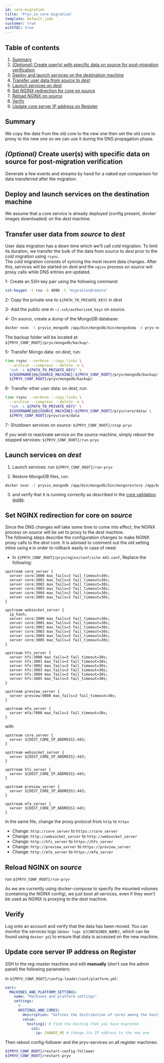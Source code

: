 ```yaml
---
id: core-migration
title: 'Pryv.io core migration'
template: default.jade
customer: true
withTOC: true
---
```


## Table of contents

1. [Summary](#summary)
2. [*(Optional)* Create user(s) with specific data on source for post-migration verification](#-optional-create-user-s-with-specific-data-on-source-for-post-migration-verification)
3. [Deploy and launch services on the destination machine](#deploy-and-launch-services-on-the-destination-machine)
4. [Transfer user data from *source* to *dest*](#transfer-user-data-from-source-to-dest-)
5. [Launch services on *dest*](#launch-services-on-dest-)
6. [Set NGINX redirection for core on *source*](#set-nginx-redirection-for-core-on-source-)
7. [Reload NGINX on *source*](#reload-nginx-on-source-)
8. [Verify](#verify)
9. [Update core server IP address on Register](#update-core-server-ip-address-on-register)

## Summary

We copy the data from the old core to the new one then set the old core to proxy to the new one so we can use it during the DNS propagation phase.

## *(Optional)* Create user(s) with specific data on source for post-migration verification

Generate a few events and streams by hand for a naked eye comparison for data transferred after the migration.  

## Deploy and launch services on the destination machine

We assume that a core service is already deployed (config present, docker images downloaded) on the *dest* machine.  

## Transfer user data from *source* to *dest*

User data migration has a down time which we'll call *cold* migration. To limit its duration, we transfer the bulk of the data from *source* to *dest* prior to the *cold* migration using `rsync`.  
The *cold* migration consists of syncing the most recent data changes. After this, services will be started on *dest* and the `nginx` process on *source* will proxy calls while DNS entries are updated.

1- Create an SSH key pair using the following command: 

```bash
ssh-keygen -t rsa -b 4096 -C "migration@remote"
```

2- Copy the private one to `${PATH_TO_PRIVATE_KEY}` in *dest*

3- Add the public one in `~/.ssh/authorized_keys` on *source*.

4- On *source*, create a dump of the MongoDB database:

```bash
docker exec -t pryvio_mongodb /app/bin/mongodb/bin/mongodump -d pryv-node -o /app/backup/
```

The backup folder will be located at: `${PRYV_CONF_ROOT}/pryv/mongodb/backup/`.

5- Transfer Mongo data: on *dest*, run: 

```bash
time rsync --verbose --copy-links \
  --archive --compress --delete -e \
  "ssh -i ${PATH_TO_PRIVATE_KEY}" \
  ${USERNAME}@${SOURCE_MACHINE}:${PRYV_CONF_ROOT}/pryv/mongodb/backup/ \
  ${PRYV_CONF_ROOT}/pryv/mongodb/backup/
```

6- Transfer other user data: on *dest*, run:  

```bash
time rsync --verbose --copy-links \
  --archive --compress --delete -e \
  "ssh -i ${PATH_TO_PRIVATE_KEY}" \
  ${USERNAME}@${SOURCE_MACHINE}:${PRYV_CONF_ROOT}/pryv/core/data/ \
  ${PRYV_CONF_ROOT}/pryv/core/data
```

7- Shutdown services on *source*: `${PRYV_CONF_ROOT}/stop-pryv`

If you wish to reactivate service on the *source* machine, simply reboot the stopped services: `${PRYV_CONF_ROOT}/run-pryv` 

## Launch services on *dest*

1. Launch services: run `${PRYV_CONF_ROOT}/run-pryv`

2. Restore MongoDB files, run:

```bash
docker exec -t pryvio_mongodb /app/bin/mongodb/bin/mongorestore /app/backup/
```

3. and verify that it is running correctly as described in the [core validation guide](/customer-resources/platform-validation/#core).

## Set NGINX redirection for core on *source*

Since the DNS changes will take some time to come into effect, the NGINX process on *source* will be set to proxy to the *dest* machine.  
The following steps describe the configuration changes to make NGINX proxy calls to the *dest* core. It is advised to comment out the old setting inline using `#` in order to rollback easily in case of need.

- In `${PRYV_CONF_ROOT}/pryv/nginx/conf/site-443.conf`, Replace the following:

```nginx
upstream core_server {
  server core:3000 max_fails=3 fail_timeout=30s;
  server core:3001 max_fails=3 fail_timeout=30s;
  server core:3002 max_fails=3 fail_timeout=30s;
  server core:3003 max_fails=3 fail_timeout=30s;
  server core:3004 max_fails=3 fail_timeout=30s;
  server core:3005 max_fails=3 fail_timeout=30s;
}

upstream websocket_server {
  ip_hash;
  server core:3000 max_fails=3 fail_timeout=30s;
  server core:3001 max_fails=3 fail_timeout=30s;
  server core:3002 max_fails=3 fail_timeout=30s;
  server core:3003 max_fails=3 fail_timeout=30s;
  server core:3004 max_fails=3 fail_timeout=30s;
  server core:3005 max_fails=3 fail_timeout=30s;
}

upstream hfs_server {
  server hfs:3000 max_fails=3 fail_timeout=30s;
  server hfs:3001 max_fails=3 fail_timeout=30s;
  server hfs:3002 max_fails=3 fail_timeout=30s;
  server hfs:3003 max_fails=3 fail_timeout=30s;
  server hfs:3004 max_fails=3 fail_timeout=30s;
  server hfs:3005 max_fails=3 fail_timeout=30s;
}

upstream preview_server {
  server preview:9000 max_fails=3 fail_timeout=30s;
}

upstream mfa_server {
  server mfa:7000 max_fails=3 fail_timeout=30s;
}
```

with

```nginx
upstream core_server {
  server ${DEST_CORE_IP_ADDRESS}:443;
}

upstream websocket_server {
  server ${DEST_CORE_IP_ADDRESS}:443;
}

upstream hfs_server {
  server ${DEST_CORE_IP_ADDRESS}:443;
}

upstream preview_server {
  server ${DEST_CORE_IP_ADDRESS}:443;
}

upstream mfa_server {
  server ${DEST_CORE_IP_ADDRESS}:443;
}
```

In the same file, change the proxy protocol from `http` to `https`

- Change: `http://core_server` to `https://core_server`
- Change: `http://websocket_server` to `http://websocket_server`
- Change: `http://hfs_server` to `https://hfs_server`
- Change: `http://preview_server` to `https://preview_server`
- Change: `http://mfa_server` to `https://mfa_server`

## Reload NGINX on *source*

run `${PRYV_CONF_ROOT}/run-pryv`

As we are currently using docker-compose to specify the mounted volumes (containing the NGINX config), we just boot all services, even if they won't be used as NGINX is proxying to the *dest* machine.

## Verify

Log onto an account and verify that the data has been moved. You can monitor the services logs (`doker logs ${CONTAINER_NAME}`, which can be found using `docker ps`) to ensure that data is accessed on the new machine.

## Update core server IP address on Register

SSH to the reg-master machine and edit **manually** (don't use the admin panel) the following parameters:

in `${PRYV_CONF_ROOT}/config-leader/conf/platform.yml`:

```yaml
vars:
  MACHINES_AND_PLATFORM_SETTINGS:
    name: "Machines and platform settings"
    settings:
      # ...
      HOSTINGS_AND_CORES:
        description: "Defines the distribution of cores among the hostings providers"
        value:
          hosting1: # find the hosting that you have migrated
            co1: 
              ip: CHANGE_ME # change its IP address to the new one
```

Then reboot config-follower and the pryv-services on all register machines:

```bash
${PRYV_CONF_ROOT}/restart-config-follower
${PRYV_CONF_ROOT}/restart-pryv
```
